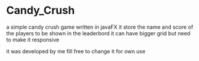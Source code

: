 # Candy_Crush
a simple candy crush game written in javaFX
it store the name and score of the players to be shown in the leaderbord
it can have bigger grid but need to make it responsive

it was developed by me 
fill free to change it for own use

